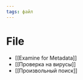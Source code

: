 ```yaml
---
tags: файл
---
```


# File
- [[Examine for Metadata]]
- [[Проверка на вирусы]]
- [[Произвольный поиск]]